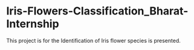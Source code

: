 # Iris-Flowers-Classification_Bharat-Internship
This project is for the Identification of Iris flower species is presented.
